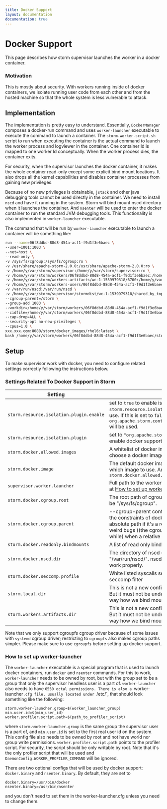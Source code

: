 ```yaml
---
title: Docker Support
layout: documentation
documentation: true
---
```


# Docker Support

This page describes how storm supervisor launches the worker in a docker container. 

### Motivation

This is mostly about security. With workers running inside of docker containers, we isolate running user code from each other and from the hosted machine so that the whole system is less vulnerable to attack.

## Implementation

The implementation is pretty easy to understand. Essentially, `DockerManager` composes a docker-run command and uses `worker-launcher` executable to execute the command 
to launch a container. The `storm-worker-script.sh` script to run when executing the container is the actual command to launch the worker process and logviewer in the container.
One container Id is mapped to one worker Id conceptually. When the worker process dies, the container exits. 

For security, when the supervisor launches the docker container, it makes the whole container read-only except some explicit bind mount locations.
It also drops all the kernel capabilities and disables container processes from gaining new privileges. 

Because of no new privileges is obtainable, `jstack` and other java debugging tools cannot be used directly in the container. 
We need to install `nscd` and have it running in the system. Storm will bind mount nscd directory when it launches the container. 
And `nsenter` will be used to enter the docker container to run the standard JVM debugging tools. This functionality is also implemented in `worker-launcher` executable.

The command that will be run by `worker-launcher` executable to launch a container will be something like:

```bash
run --name=06f8ddbd-88d8-454a-acf1-f9d1f3e6baec \
--user=1001:1003 \
--net=host \
--read-only \
-v /sys/fs/cgroup:/sys/fs/cgroup:ro \
-v /usr/share/apache-storm-2.0.0:/usr/share/apache-storm-2.0.0:ro \
-v /home/y/var/storm/supervisor:/home/y/var/storm/supervisor:ro \
-v /home/y/var/storm/workers/06f8ddbd-88d8-454a-acf1-f9d1f3e6baec:/home/y/var/storm/workers/06f8ddbd-88d8-454a-acf1-f9d1f3e6baec \
-v /home/y/var/storm/workers-artifacts/wc-1-1539979318/6700:/home/y/var/storm/workers-artifacts/wc-1-1539979318/6700 \
-v /home/y/var/storm/workers-users/06f8ddbd-88d8-454a-acf1-f9d1f3e6baec:/home/y/var/storm/workers-users/06f8ddbd-88d8-454a-acf1-f9d1f3e6baec \
-v /var/run/nscd:/var/run/nscd \
-v /home/y/var/storm/supervisor/stormdist/wc-1-1539979318/shared_by_topology/tmp:/tmp \
--cgroup-parent=/storm \
--group-add 1003 \
--workdir=/home/y/var/storm/workers/06f8ddbd-88d8-454a-acf1-f9d1f3e6baec \
--cidfile=/home/y/var/storm/workers/06f8ddbd-88d8-454a-acf1-f9d1f3e6baec/container.cid \
--cap-drop=ALL \
--security-opt no-new-privileges \
--cpus=1.0 \
xxx.xxx.com:8080/storm/docker_images/rhel6:latest \
bash /home/y/var/storm/workers/06f8ddbd-88d8-454a-acf1-f9d1f3e6baec/storm-worker-script.sh
```


## Setup

To make supervisor work with docker, you need to configure related settings correctly following the instructions below.

### Settings Related To Docker Support in Storm

| Setting                                   | Description                                                                                                                                                                                                                                                                                                                                                                                                                                                                                                                            |
|-------------------------------------------|-------------------------------------------------------------------------------------------------------------------------------------------------------------------------------------------------------------------------------------------------------------------------------------------------------------------------------------------------------------------------------------------------------------------------------------------------------------------------------------------------------------------------------------|
| `storm.resource.isolation.plugin.enable`  | set to `true` to enable isolation plugin. `storm.resource.isolation.plugin` determines which plugin to use. If this is set to `false`, `org.apache.storm.container.DefaultResourceIsolationManager` will be used.                                                                                                                                                                                                                                           |
| `storm.resource.isolation.plugin`         | set to `"org.apache.storm.container.docker.DockerManager"` to enable docker support                                                                                                                                                                                                                                                                                                                                                                                                                              |
| `storm.docker.allowed.images`             | A whitelist of docker images that can be used. Users can only choose a docker image from the list.
| `storm.docker.image`                      | The default docker image to be used if user doesn't specify which image to use. And it must belong to the `storm.docker.allowed.images` 
| `supervisor.worker.launcher`              | Full path to the worker-launcher executable. Details explained at [How to set up worker-launcher](#how-to-set-up-worker-launcher)
| `storm.docker.cgroup.root`                | The root path of cgroup for docker to use. On RHEL7, it should be "/sys/fs/cgroup".
| `storm.docker.cgroup.parent`              | --cgroup-parent config for docker command. It must follow the constraints of docker commands. The path will be made as absolute path if it's a relative path because we saw some weird bugs ((the cgroup memory directory disappears after a while) when a relative path is used.
| `storm.docker.readonly.bindmounts`        | A list of read only bind mounted directories.
| `storm.docker.nscd.dir`                   | The directory of nscd (name service cache daemon), e.g. "/var/run/nscd/". nscd must be running so that profiling can work properly.
| `storm.docker.seccomp.profile`            | White listed syscalls seccomp Json file to be used as a seccomp filter
| `storm.local.dir`                         | This is not a new config and it's not specific to docker support. But it must not be under `STORM_HOME` directory because of the way how we bind mount directories. 
| `storm.workers.artifacts.dir`             | This is not a new config and it's not specific to docker support. But it must not be under `STORM_HOME` directory because of the way how we bind mount directories. 

Note that we only support cgroupfs cgroup driver because of some issues with `systemd` cgroup driver; restricting to `cgroupfs` also makes cgroup paths simpler. Please make sure to use `cgroupfs` before setting up docker support.

### How to set up worker-launcher

The `worker-launcher` executable is a special program that is used to launch docker containers, run `docker` and `nsenter` commands.
For this to work, `worker-launcher` needs to be owned by root, but with the group set to be a group that only the supervisor headless user is a part of. 
`worker-launcher` also needs to have `6550 octal permissions. There is also a `worker-launcher`.cfg file, usually located under `/etc/`, that should look something like the following:
```
storm.worker-launcher.group=$(worker_launcher_group)
min.user.id=$(min_user_id)
worker.profiler.script.path=$(path_to_profiler_script)
```
where `storm.worker-launcher.group` is the same group the supervisor user is a part of, and `min.user.id` is set to the first real user id on the system. This config file also needs to be owned by root and not have world nor group write permissions. 
`worker.profiler.script.path` points to the profiler script. For security, the script should be only writable by root. Note that it's the only profiler script that will be used and `DaemonConfig.WORKER_PROFILER_COMMAND` will be ignored.

There are two optional configs that will be used by docker support: `docker.binary` and `nsenter.binary`. By default, they are set to
```
docker.binary=/usr/bin/docker
nsenter.binary=/usr/bin/nsenter
```
and you don't need to set them in the worker-launcher.cfg unless you need to change them.


